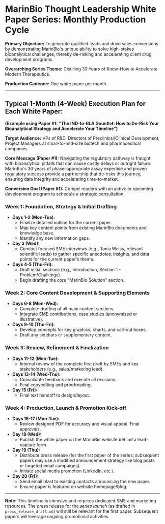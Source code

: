 # MarinBio Thought Leadership White Paper Series: Monthly Production Cycle

**Primary Objective:** To generate qualified leads and drive sales conversions by demonstrating MarinBio's unique ability to solve high-stakes bioanalytical challenges, thereby de-risking and accelerating client drug development programs.

**Overarching Series Theme:** Distilling 30 Years of Know-How to Accelerate Modern Therapeutics.

**Production Cadence:** One white paper per month.

---

## Typical 1-Month (4-Week) Execution Plan for Each White Paper:

**(Example using Paper #1: "The IND-to-BLA Gauntlet: How to De-Risk Your Bioanalytical Strategy and Accelerate Your Timeline")**

**Target Audience:** VPs of R&D, Directors of Preclinical/Clinical Development, Project Managers at small-to-mid-size biotech and pharmaceutical companies.

**Core Message (Paper #1):** Navigating the regulatory pathway is fraught with bioanalytical pitfalls that can cause costly delays or outright failure. MarinBio's 30 years of phase-appropriate assay expertise and proven regulatory success provide a partnership that de-risks this journey, ensuring data integrity and accelerating time-to-market.

**Conversion Goal (Paper #1):** Compel readers with an active or upcoming development program to schedule a strategic consultation.

### Week 1: Foundation, Strategy & Initial Drafting
*   **Days 1-2 (Mon-Tue):**
    *   Finalize detailed outline for the current paper.
    *   Map key content points from existing MarinBio documents and knowledge base.
    *   Identify any new information gaps.
*   **Day 3 (Wed):**
    *   Conduct focused SME interviews (e.g., Tania Weiss, relevant scientific leads) to gather specific anecdotes, insights, and data points for the current paper's theme.
*   **Days 4-5 (Thu-Fri):**
    *   Draft initial sections (e.g., Introduction, Section 1 - Problem/Challenge).
    *   Begin drafting the core "MarinBio Solution" section.

### Week 2: Core Content Development & Supporting Elements
*   **Days 6-8 (Mon-Wed):**
    *   Complete drafting of all main content sections.
    *   Integrate SME contributions, case studies (anonymized or illustrative).
*   **Days 9-10 (Thu-Fri):**
    *   Develop concepts for key graphics, charts, and call-out boxes.
    *   Draft any sidebars or supplementary content.

### Week 3: Review, Refinement & Finalization
*   **Days 11-12 (Mon-Tue):**
    *   Internal review of the complete first draft by SMEs and key stakeholders (e.g., sales/marketing lead).
*   **Days 13-14 (Wed-Thu):**
    *   Consolidate feedback and execute all revisions.
    *   Final copyediting and proofreading.
*   **Day 15 (Fri):**
    *   Final text handoff to design/layout.

### Week 4: Production, Launch & Promotion Kick-off
*   **Days 16-17 (Mon-Tue):**
    *   Review designed PDF for accuracy and visual appeal. Final approvals.
*   **Day 18 (Wed):**
    *   Publish the white paper on the MarinBio website behind a lead-capture form.
*   **Day 19 (Thu):**
    *   Distribute press release (for the first paper of the series; subsequent papers may use a modified announcement strategy like blog posts or targeted email campaigns).
    *   Initiate social media promotion (LinkedIn, etc.).
*   **Day 20 (Fri):**
    *   Send email blast to existing contacts announcing the new paper.
    *   Ensure paper is featured on website homepage/blog.

---
**Note:** This timeline is intensive and requires dedicated SME and marketing resources. The press release for the *series launch* (as drafted in `press_release_draft.md`) will still be relevant for the first paper. Subsequent papers will leverage ongoing promotional activities.
